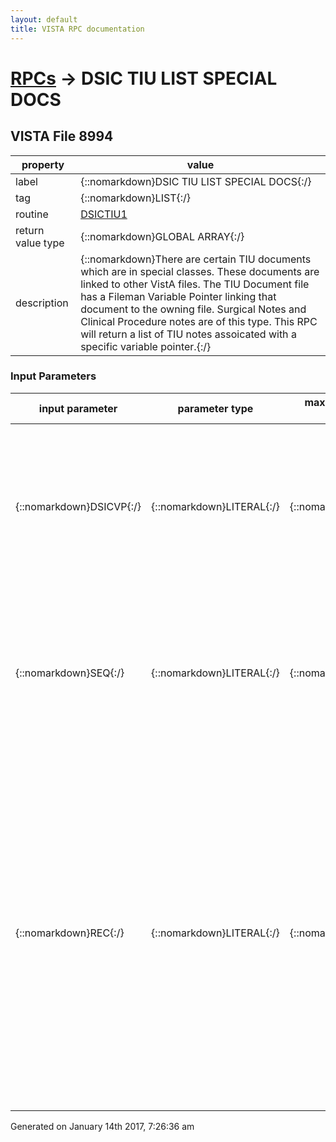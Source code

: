 ```yaml
---
layout: default
title: VISTA RPC documentation
---
```




# [RPCs](TableOfContent.md) &#8594; DSIC TIU LIST SPECIAL DOCS 


 ## VISTA File 8994
 property | value 
--- | --- 
 label | {::nomarkdown}DSIC TIU LIST SPECIAL DOCS{:/}
 tag | {::nomarkdown}LIST{:/}
 routine | [DSICTIU1](http://code.osehra.org/dox/Routine_DSICTIU1_source.html)
 return value type | {::nomarkdown}GLOBAL ARRAY{:/}
 description | {::nomarkdown}There are certain TIU documents which are in special classes.  These documents are linked to other VistA files.  The TIU Document file has a Fileman Variable Pointer linking that document to the owning file.  Surgical Notes and Clinical Procedure notes are of this type.  This RPC will return a list of TIU notes assoicated with a specific variable pointer.{:/}

### Input Parameters

| input parameter | parameter type | maximum data length | required | description | 
| --- | --- | --- | --- | --- | 
| {::nomarkdown}DSICVP{:/} | {::nomarkdown}LITERAL{:/} | {::nomarkdown}30{:/} | {::nomarkdown}true{:/} | {::nomarkdown}This is a Fileman Variable Pointer value to be used for looking up documents associated with it.  This parameter is optional.  However, if this parameter is not passed, then then REC parameter will be required.{:/} | 
| {::nomarkdown}SEQ{:/} | {::nomarkdown}LITERAL{:/} | {::nomarkdown}1{:/} | {::nomarkdown}true{:/} | {::nomarkdown}This optional single character flag indicates the date order for the list of documents to return.  D - return list in descending order, i.e., newest note first  A - return list in ascending order, i.e., oldest note first{:/} | 
| {::nomarkdown}REC{:/} | {::nomarkdown}LITERAL{:/} | {::nomarkdown}20{:/} | {::nomarkdown}true{:/} | {::nomarkdown}This parameter is optional.  However, if the DSICVP parameter is not passed, then this parameter must be passed.  This parameter allows the GUI to get a list of documents without having to pass the explicit Fileman Variable Pointer syntax.  The format of REC is code^ien. The following are the only allowed codes:  S - get documents associated with surgery case # from file 130 Example:  S^234 - get all TIU notes associated with surgical case# 234{:/} | 




 Generated on January 14th 2017, 7:26:36 am